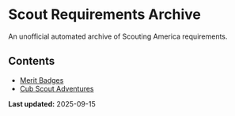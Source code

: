 # Scout Requirements Archive

An unofficial automated archive of Scouting America requirements.

## Contents

- [Merit Badges](merit-badges/)
- [Cub Scout Adventures](cub-scout-adventures/)

**Last updated:** 2025-09-15
